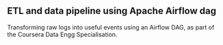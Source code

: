 ## ETL and data pipeline using Apache Airflow dag


Transforming raw logs into useful events using an Airflow DAG, as part of the Coursera Data Engg Specialisation.
